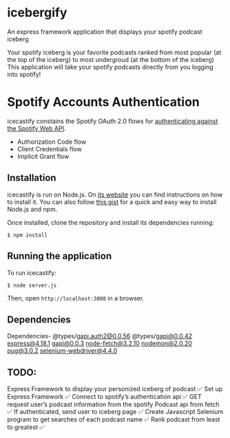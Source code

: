 # icebergify
An express framework application that displays your spotify podcast iceberg 

Your spotify iceberg is your favorite podcasts ranked from most popular (at the top of the iceberg) to most undergroud (at the bottom of the iceberg)
This application will take your spotify podcasts directly from you logging into spotify!



# Spotify Accounts Authentication

icecastify constains the Spotify OAuth 2.0 flows for [authenticating against the Spotify Web API](https://developer.spotify.com/web-api/authorization-guide/).

* Authorization Code flow
* Client Credentials flow
* Implicit Grant flow

## Installation

icecastify is run on Node.js. On [its website](http://www.nodejs.org/download/) you can find instructions on how to install it. You can also follow [this gist](https://gist.github.com/isaacs/579814) for a quick and easy way to install Node.js and npm.

Once installed, clone the repository and install its dependencies running:

    $ npm install
    
## Running the application
To run icecastify:

    $ node server.js

Then, open `http://localhost:3000` in a browser.


## Dependencies

Dependencies-
@types/gapi.auth2@0.0.56
@types/gapi@0.0.42
express@4.18.1
gapi@0.0.3
node-fetch@3.2.10
nodemon@2.0.20
pug@3.0.2
selenium-webdriver@4.4.0


## TODO:
Express Framework to display your personized iceberg of podcast ✅
Set up Express Framework ✅ 
Connect to spotify’s authentication api ✅
GET request user’s podcast information from the spotify Podcast api from fetch ✅
If authenticated, send user to iceberg page ✅
Create Javascript Selenium program to get searches of each podcast name ✅
Rank podcast from least to greatest ✅

